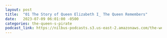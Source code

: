 ```yaml
---
layout: post
title:  "01 The Story of Queen Elizabeth I_ The Queen Remembers"
date:   2023-07-09 06:01:00 -0500
categories: the-queen-s-pirate
podcast_link: https://nilbus-podcasts.s3.us-east-2.amazonaws.com/the-well-trained-mind/The%20Queen's%20Pirate/01%20The%20Story%20of%20Queen%20Elizabeth%20I_%20The%20Queen%20Remembers.mp3
---
```

